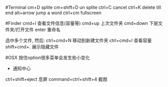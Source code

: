 #Terminal
cm+D        splite
cm+shift+D  un splite
ctrl+C      cancel
ctrl+K      delete till end
alt+arrow   jump a word
ctrl+cm     fullscreen

#Finder
cmd+I       查看文件信息(容量等)
cmd+up      上次文件夹
cmd+down    下层文件夹/打开文件
enter       重命名

选中多个文件, 然后:
ctrl+cmd+N  移动到新建文件夹
ctrl+cmd+I  查看容量
shift+cmd+. 展示隐藏文件

#OSX
按住option很多菜单会发生些小变化

- 通知中心

ctrl+shift+eject     息屏
command+ctrl+shift+4 截图


